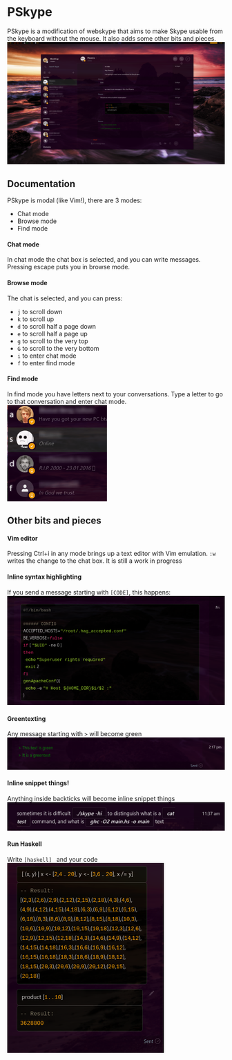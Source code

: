 # PSkype
PSkype is a modification of webskype that aims to make Skype usable from the keyboard without the mouse. It also adds some other bits and pieces.
![Screenshot](assets/screenshots/01.png)

## Documentation
PSkype is modal (like Vim!), there are 3 modes:
* Chat mode
* Browse mode
* Find mode

#### Chat mode
In chat mode the chat box is selected, and you can write messages. Pressing escape puts you in browse mode.

#### Browse mode
The chat is selected, and you can press:
- `j` to scroll down
- `k` to scroll up
- `d` to scroll half a page down
- `e` to scroll half a page up
- `g` to scroll to the very top
- `G` to scroll to the very bottom
- `i` to enter chat mode
- `f` to enter find mode

#### Find mode
In find mode you have letters next to your conversations. Type a letter to go to that conversation and enter chat mode.
![Screenshot](assets/screenshots/02.png)

## Other bits and pieces
#### Vim editor
Pressing Ctrl+i in any mode brings up a text editor with Vim emulation. `:w` writes the change to the chat box. It is still a work in progress

#### Inline syntax highlighting
If you send a message starting with `[CODE]`, this happens:
![Screenshot](assets/screenshots/03.png)

#### Greentexting
Any message starting with `>` will become green
![Screenshot](assets/screenshots/04.png)

#### Inline snippet things!
Anything inside backticks will become inline snippet things
![Screenshot](assets/screenshots/05.png)

#### Run Haskell
Write `[haskell] ` and your code
<br>
![Screenshot](assets/screenshots/06.png)
